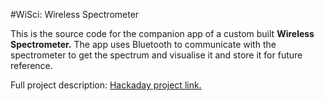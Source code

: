 #WiSci: Wireless Spectrometer

This is the source code for the companion app of a custom built **Wireless Spectrometer.**
The app uses Bluetooth to communicate with the spectrometer to get the spectrum and visualise it and store it for future reference.

Full project description: [Hackaday project link.](https://hackaday.io/project/13422-wisci-wireless-spectrometer "Hackaday project link")
